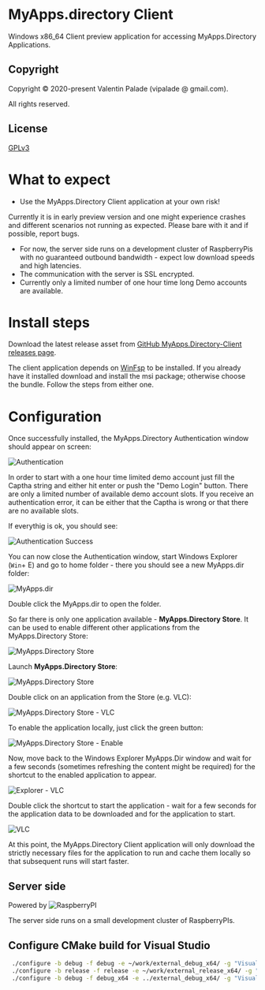 # MyApps.directory Client

Windows x86_64 Client preview application for accessing MyApps.Directory Applications.

## Copyright

Copyright &copy; 2020-present Valentin Palade (vipalade @ gmail.com).

All rights reserved.

## License

[GPLv3](LICENSE)

# What to expect

 * Use the MyApps.Directory Client application at your own risk!
 
 Currently it is in early preview version and one might experience crashes and different scenarios not running as expected. Please bare with it and if possible, report bugs.
 * For now, the server side runs on a development cluster of RaspberryPis with no guaranteed outbound bandwidth - expect low download speeds and high latencies.
 * The communication with the server is SSL encrypted.
 * Currently only a limited number of one hour time long Demo accounts are available.

# Install steps

Download the latest release asset from [GitHub MyApps.Directory-Client releases page](https://github.com/myapps-directory/myapps-client/releases).

The client application depends on [WinFsp](https://winfsp.dev/) to be installed.
If you already have it installed download and install the msi package; otherwise choose the bundle. Follow the steps from either one.


# Configuration
Once successfully installed, the MyApps.Directory Authentication window should appear on screen:

![Authentication](media/p01.png)

In order to start with a one hour time limited demo account just fill the Captha string and either hit enter or push the "Demo Login" button.
There are only a limited number of available demo account slots. If you receive an authentication error, it can be either that the Captha is wrong or that there are no available slots.

If everythig is ok, you should see:

![Authentication Success](media/p02.png)

You can now close the Authentication window, start Windows Explorer (`Win`+ E) and go to home folder - there you should see a new MyApps.dir folder:

![MyApps.dir](media/p03.png)

Double click the MyApps.dir to open the folder.

So far there is only one application available - __MyApps.Directory Store__. It can be used to enable different other applications from the MyApps.Directory Store:

![MyApps.Directory Store](media/p04.png)

Launch __MyApps.Directory Store__:

![MyApps.Directory Store](media/p05.png)

Double click on an application from the Store (e.g. VLC):

![MyApps.Directory Store - VLC](media/p06.png)

To enable the application locally, just click the green button:

![MyApps.Directory Store - Enable](media/p07.png)

Now, move back to the Windows Explorer MyApps.Dir window and wait for a few seconds (sometimes refreshing the content might be required) for the shortcut to the enabled application to appear.

![Explorer - VLC](media/p08.png)

Double click the shortcut to start the application - wait for a few seconds for the application data to be downloaded and for the application to start.

![VLC](media/p09.png)

At this point, the MyApps.Directory Client application will only download the strictly necessary files for the application to run and cache them locally so that subsequent runs will start faster.

## Server side

Powered by ![RaspberryPI](media/rpi.png)

The server side runs on a small development cluster of RaspberryPIs.

## Configure CMake build for Visual Studio

```BASH
 ./configure -b debug -f debug -e ~/work/external_debug_x64/ -g "Visual Studio 16 2019" -P "-DSolidFrame_DIR=~/work/solidframe/build/debug" -P "-DQT5PREFIX_DIR:PATH=/c/data/qt/5.15.0/msvc2019_64/lib/cmake" -P "-DMYAPPS_FRONT_URL:STRING=aws-dev.host" -A x64
 ./configure -b release -f release -e ~/work/external_release_x64/ -g "Visual Studio 16 2019" -P "-DSolidFrame_DIR=~/work/solidframe/build/release" -P "-DQT5PREFIX_DIR:PATH=/c/data/qt/5.15.0/msvc2019_64/lib/cmake" -P "-DMYAPPS_FRONT_URL:STRING=front.myapps.directory:443" -A x64
 ./configure -b debug -f debug_x64 -e ../external_debug_x64/ -g "Visual Studio 17 2022" -P "-DSolidFrame_DIR=~/work/solidframe/build/debug" -P "-DQTPREFIX_DIR:PATH=/c/Qt/6.3.1/msvc2019_64/lib/cmake" -P "-DMYAPPS_FRONT_URL:STRING=front.myapps.directory:443" -A x64
```
